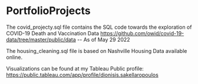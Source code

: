 # PortfolioProjects

The covid_projecty.sql file contains the SQL code towards the exploration of COVID-19 Death and Vaccination Data 
https://github.com/owid/covid-19-data/tree/master/public/data
-- As of May 29 2022

The housing_cleaning.sql file is based on Nashville Housing Data available online.

Visualizations can be found at my Tableau Public profile:
https://public.tableau.com/app/profile/dionisis.sakellaropoulos
